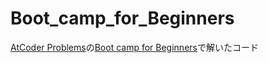# Boot_camp_for_Beginners
[AtCoder Problems](https://kenkoooo.com/atcoder/#/table/)の[Boot camp for Beginners](https://kenkoooo.com/atcoder/#/training)で解いたコード
